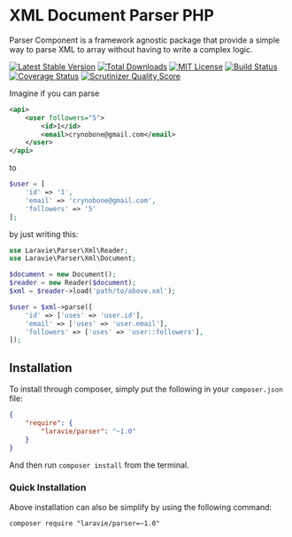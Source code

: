 XML Document Parser PHP
==============


Parser Component is a framework agnostic package that provide a simple way to parse XML to array without having to write a complex logic.

[![Latest Stable Version](https://img.shields.io/github/release/laravie/parser.svg?style=flat-square)](https://packagist.org/packages/laravie/parser)
[![Total Downloads](https://img.shields.io/packagist/dt/laravie/parser.svg?style=flat-square)](https://packagist.org/packages/laravie/parser)
[![MIT License](https://img.shields.io/packagist/l/laravie/parser.svg?style=flat-square)](https://packagist.org/packages/laravie/parser)
[![Build Status](https://img.shields.io/travis/laravie/parser/master.svg?style=flat-square)](https://travis-ci.org/laravie/parser)
[![Coverage Status](https://img.shields.io/coveralls/laravie/parser/master.svg?style=flat-square)](https://coveralls.io/r/laravie/parser?branch=master)
[![Scrutinizer Quality Score](https://img.shields.io/scrutinizer/g/laravie/parser/master.svg?style=flat-square)](https://scrutinizer-ci.com/g/laravie/parser/)

Imagine if you can parse

```xml
<api>
    <user followers="5">
        <id>1</id>
        <email>crynobone@gmail.com</email>
    </user>
</api>
```

to

```php
$user = [
    'id' => '1',
    'email' => 'crynobone@gmail.com',
    'followers' => '5'
];
```

by just writing this:

```php
use Laravie\Parser\Xml\Reader;
use Laravie\Parser\Xml\Document;

$document = new Document();
$reader = new Reader($document);
$xml = $reader->load('path/to/above.xml');

$user = $xml->parse([
    'id' => ['uses' => 'user.id'],
    'email' => ['uses' => 'user.email'],
    'followers' => ['uses' => 'user::followers'],
]);
```

## Installation

To install through composer, simply put the following in your `composer.json` file:

```json
{
    "require": {
        "laravie/parser": "~1.0"
    }
}
```

And then run `composer install` from the terminal.

### Quick Installation

Above installation can also be simplify by using the following command:

    composer require "laravie/parser=~1.0"

